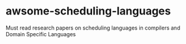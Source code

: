# awsome-scheduling-languages
Must read research papers on scheduling languages in compilers and Domain Specific Languages
